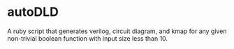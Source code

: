 # autoDLD
A ruby script that generates verilog, circuit diagram, and kmap for any given non-trivial boolean function with input size less than 10.
